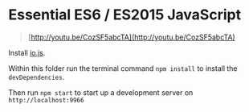 # Essential ES6 / ES2015 JavaScript

> [http://youtu.be/CozSF5abcTA](http://youtu.be/CozSF5abcTA)

Install [io.js](https://iojs.org/en/index.html).

Within this folder run the terminal command `npm install` to install the
`devDependencies`.

Then run `npm start` to start up a development server on `http://localhost:9966`
